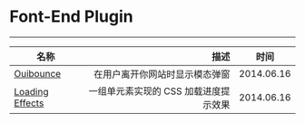 
# Font-End Plugin

----------

|名称|描述|时间|
|------|---:|--------|
|[Ouibounce](http://www.cnblogs.com/lhb25/p/displays-modal-user-leaves-website.html)|在用户离开你网站时显示模态弹窗|2014.06.16|
|[Loading Effects](http://www.cnblogs.com/lhb25/p/css-loaders-and-loading-spinners.html)|一组单元素实现的 CSS 加载进度提示效果|2014.06.16|
